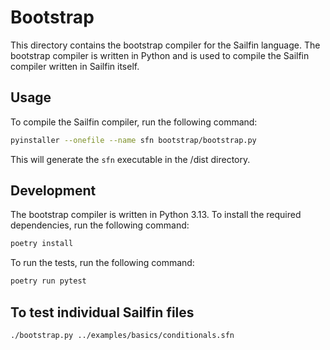 # Bootstrap

This directory contains the bootstrap compiler for the Sailfin language. The bootstrap compiler is written in Python and is used to compile the Sailfin compiler written in Sailfin itself.

## Usage

To compile the Sailfin compiler, run the following command:

```bash
pyinstaller --onefile --name sfn bootstrap/bootstrap.py
```

This will generate the `sfn` executable in the /dist directory.

## Development

The bootstrap compiler is written in Python 3.13. To install the required dependencies, run the following command:

```bash
poetry install
```

To run the tests, run the following command:

```bash
poetry run pytest
```

## To test individual Sailfin files

```bash
./bootstrap.py ../examples/basics/conditionals.sfn
```
